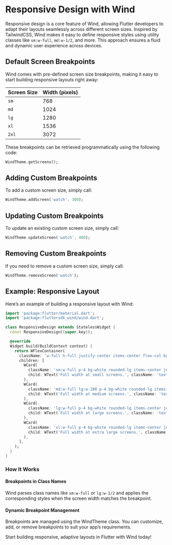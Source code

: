 # Responsive Design with Wind

Responsive design is a core feature of Wind, allowing Flutter developers to adapt their layouts seamlessly across different screen sizes. Inspired by TailwindCSS, Wind makes it easy to define responsive styles using utility classes like `sm:w-full`, `md:w-1/2`, and more. This approach ensures a fluid and dynamic user experience across devices.


## Default Screen Breakpoints

Wind comes with pre-defined screen size breakpoints, making it easy to start building responsive layouts right away:

| Screen Size | Width (pixels) |
|-------------|----------------|
| `sm`        | 768            |
| `md`        | 1024           |
| `lg`        | 1280           |
| `xl`        | 1536           |
| `2xl`       | 3072           |

These breakpoints can be retrieved programmatically using the following code:

```dart
WindTheme.getScreens();
```

## Adding Custom Breakpoints

To add a custom screen size, simply call:

```dart
WindTheme.addScreen('watch', 300);
```

## Updating Custom Breakpoints

To update an existing custom screen size, simply call:

```dart
WindTheme.updateScreen('watch', 400);
```

## Removing Custom Breakpoints

If you need to remove a custom screen size, simply call:

```dart
WindTheme.removeScreen('watch');
```

## Example: Responsive Layout

Here’s an example of building a responsive layout with Wind:

<x-preview path="core/responsive_design" :iframe="false"></x-preview>

```dart
import 'package:flutter/material.dart';
import 'package:fluttersdk_wind/wind.dart';

class ResponsiveDesign extends StatelessWidget {
  const ResponsiveDesign({super.key});

  @override
  Widget build(BuildContext context) {
    return WFlexContainer(
      className: 'w-full h-full justify-center items-center flex-col bg-gray-200',
      children: [
        WCard(
          className: 'sm:w-full p-4 bg-white rounded-lg items-center justify-center',
          child: WText('Full width at small screens.', className: 'text-black'),
        ),
        WCard(
          className: 'md:w-full lg:w-100 p-4 bg-white rounded-lg items-center justify-center',
          child: WText('Full width at medium screens.', className: 'text-black'),
        ),
        WCard(
          className: 'lg:w-full p-4 bg-white rounded-lg items-center justify-center',
          child: WText('Full width at large screens.', className: 'text-black'),
        ),
        WCard(
          className: 'xl:w-full p-4 bg-white rounded-lg items-center justify-center',
          child: WText('Full width at extra large screens.', className: 'text-black'),
        ),
      ],
    );
  }
}
```

### How It Works

#### Breakpoints in Class Names

Wind parses class names like `sm:w-full` or `lg:w-1/2` and applies the corresponding styles when the screen width matches the breakpoint.

#### Dynamic Breakpoint Management

Breakpoints are managed using the WindTheme class. You can customize, add, or remove breakpoints to suit your app’s requirements.

Start building responsive, adaptive layouts in Flutter with Wind today!
